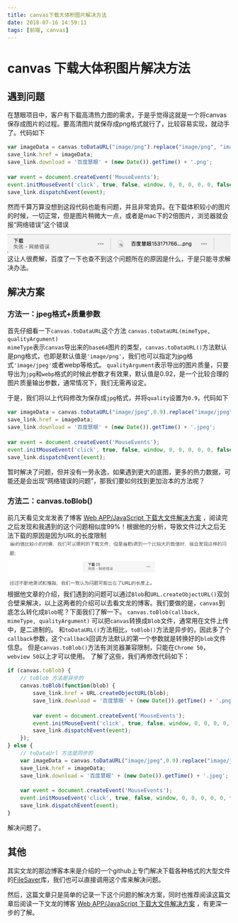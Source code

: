 ```yaml
---
title: canvas下载大体积图片解决方法
date: 2018-07-16 14:59:11
tags: [前端, canvas]
---
```

# canvas 下载大体积图片解决方法

## 遇到问题
在慧眼项目中，客户有下载高清热力图的需求，于是乎觉得这就是一个将canvas保存成图片的过程。要高清图片就保存成png格式就行了，比较容易实现，就动手了。代码如下
```javascript
var imageData = canvas.toDataURL("image/png").replace("image/png", "image/octet-stream");
save_link.href = imageData;
save_link.download = '百度慧眼' + (new Date()).getTime() + '.png';

var event = document.createEvent('MouseEvents');
event.initMouseEvent('click', true, false, window, 0, 0, 0, 0, 0, false, false, false, false, 0, null);
save_link.dispatchEvent(event);
```

然而千算万算没想到这段代码也能有问题，并且非常诡异。在下载体积较小的图片的时候，一切正常，但是图片稍微大一点，或者是mac下的2倍图片，浏览器就会报“网络错误”这个错误
![Alt text](canvas-download-big-file/1531718922809.png)  
这让人很费解，百度了一下也查不到这个问题所在的原因是什么，于是只能寻求解决办法。

## 解决方案
### 方法一：jpeg格式+质量参数
首先仔细看一下`canvas.toDataURL`这个方法
`canvas.toDataURL(mimeType, qualityArgument)`  
`mimeType`表示`canvas`导出来的`base64`图片的类型，`canvas.toDataURL()`方法默认是png格式，也即是默认值是`'image/png'`，我们也可以指定为jpg格式`'image/jpeg'`或者webp等格式。
`qualityArgument`表示导出的图片质量，只要导出为`jpg`和`webp`格式的时候此参数才有效果，默认值是0.92，是一个比较合理的图片质量输出参数，通常情况下，我们无需再设定。

于是，我们将以上代码修改为保存成`jpg`格式，并将`quality`设置为`0.9`，代码如下
```javascript
var imageData = canvas.toDataURL("image/jpeg",0.9).replace("image/jpeg", "image/octet-stream");
save_link.href = imageData;
save_link.download = '百度慧眼' + (new Date()).getTime() + '.jpeg';

var event = document.createEvent('MouseEvents');
event.initMouseEvent('click', true, false, window, 0, 0, 0, 0, 0, false, false, false, false, 0, null);
save_link.dispatchEvent(event);
```
暂时解决了问题，但并没有一劳永逸，如果遇到更大的底图，更多的热力数据，可能还是会出现“网络错误的问题”，那我们要如何找到更加治本的方法呢？

### 方法二：canvas.toBlob()
前几天看见文龙发表了博客 [Web APP/JavaScript 下载大文件解决方案](https://zhuwenlong.com/blog/article/5b4886b70a06a868748e10b4) ，阅读完之后发现和我遇到的这个问题相似度99%！根据他的分析，导致文件过大之后无法下载的原因是因为URL的长度限制
![Alt text](canvas-download-big-file/1531719728897.png)  
根据他文章的介绍，我们遇到的问题可以通过`Blob`和`URL.createObjectURL()`双剑合壁来解决，以上这两者的介绍可以去看文龙的博客。我们要做的是，`canvas`到底怎么转化成`Blob`呢？下面我们了解一下。
`canvas.toBlob(callback, mimeType, qualityArgument)`
可以把`canvas`转换成`Blob`文件，通常用在文件上传中，是二进制的。
和`toDataURL()`方法相比，`toBlob()`方法是异步的，因此多了个`callback`参数，这个`callback`回调方法默认的第一个参数就是转换好的`blob`文件信息。
但是`canvas.toBlob()`方法有浏览器兼容限制，只能在`Chrome 50`，`webview 50`以上才可以使用。
了解了这些，我们再修改代码如下：
```javascript
if (canvas.toBlob) {
    // toBlob 方法是异步的
    canvas.toBlob(function(blob) {
        save_link.href = URL.createObjectURL(blob);
        save_link.download = '百度慧眼' + (new Date()).getTime() + '.png';

        var event = document.createEvent('MouseEvents');
        event.initMouseEvent('click', true, false, window, 0, 0, 0, 0, 0, false, false, false, false, 0, null);
        save_link.dispatchEvent(event);
    });
} else {
    // toDataUrl 方法是同步的
    var imageData = canvas.toDataURL("image/jpeg",0.9).replace("image/jpeg", "image/octet-stream");
    save_link.href = imageData;
    save_link.download = '百度慧眼' + (new Date()).getTime() + '.jpeg';

    var event = document.createEvent('MouseEvents');
    event.initMouseEvent('click', true, false, window, 0, 0, 0, 0, 0, false, false, false, false, 0, null);
    save_link.dispatchEvent(event);
}
```
解决问题了。

## 其他
其实文龙的那边博客本来是介绍的一个github上专门解决下载各种格式的大型文件的[FileSaver](https://github.com/eligrey/FileSaver.js/blob/master/src/FileSaver.js)库，我们也可以直接调用这个库来解决问题。

然后，这篇文章只是简单的记录一下这个问题的解决方案，同时也推荐阅读这篇文章后阅读一下文龙的博客 [Web APP/JavaScript 下载大文件解决方案](https://zhuwenlong.com/blog/article/5b4886b70a06a868748e10b4) ，有更深一步的了解。